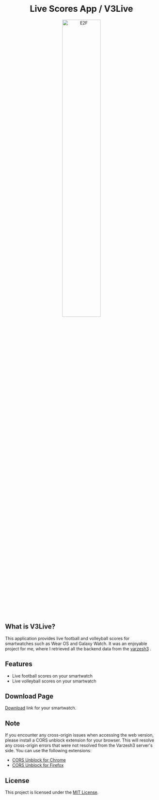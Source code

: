 <br>

<h1 align="center">
  Live Scores App / V3Live
</h1>

<p align="center"><img src="https://s3.ir-thr-at1.arvanstorage.ir/jepbura/v3l.gif" alt="E2F" width="50%"/></p>

## What is V3Live?

This application provides live football and volleyball scores for smartwatches such as Wear OS and Galaxy Watch. It was an enjoyable project for me, where I retrieved all the backend data from the [varzesh3](https://www.varzesh3.com/livescore) .

## Features

- Live football scores on your smartwatch
- Live volleyball scores on your smartwatch

## Download Page

[Download](https://github.com/jepbura/Live-Scores-App-V3Live/releases) link for your smartwatch.

<!-- ## Web App Demo

You can access the web version of the app at [v3live.bura.dev](https://v3live.bura.dev) -->

## Note

If you encounter any cross-origin issues when accessing the web version, please install a CORS unblock extension for your browser. This will resolve any cross-origin errors that were not resolved from the Varzesh3 server's side. You can use the following extensions:

- [CORS Unblock for Chrome](https://chrome.google.com/webstore/detail/cors-unblock/lfhmikememgdcahcdlaciloancbhjino)
- [CORS Unblock for Firefox](https://addons.mozilla.org/en-US/firefox/addon/cors-unblock/?utm_source=addons.mozilla.org&utm_medium=referral&utm_content=search)

## License

This project is licensed under the [MIT License](LICENSE).
